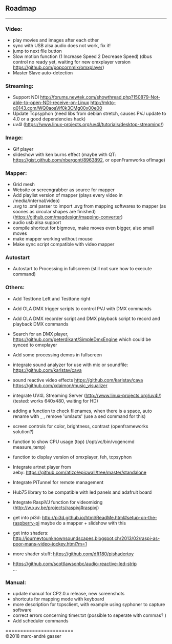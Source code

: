 ## Roadmap
**********

### Video: <br />
- play movies and images after each other <br />
- sync with USB alsa audio does not work, fix it! <br />
- jump to next file button <br />
- Slow motion function (1 Increase Speed 2 Decrease Speed) (dbus control no ready yet, waiting for new omxplayer version https://github.com/popcornmix/omxplayer)<br />
- Master Slave auto-detection<br />

### Streaming: <br />
- Support NDI http://forums.newtek.com/showthread.php?150879-Not-able-to-open-NDI-receive-on-Linux http://mkto-q0143.com/WQ0aoaVif0k3CMg00x00e00 <br />
- Update Tcpsyphon (need libs from debian stretch, causes PVJ update to 4.0 or a good dependencies hack)
- uv4l (https://www.linux-projects.org/uv4l/tutorials/desktop-streaming/)

### Image: <br />
- Gif player <br />
- slideshow with ken burns effect (maybe with QT: https://gist.github.com/nbergont/8963892, or openFramworks ofImage)<br />

### Mapper: <br />
- Grid mesh <br />
- Website or screengrabber as source for mapper  <br />
- Add playlist version of mapper (plays every video in /media/internal/video) <br />
- .svg to .xml parser to import .svg from mapping softwares to mapper (as soones as circular shapes are finished) (https://github.com/magdesign/mapping-converter)
- audio usb alsa support<br />
- compile shortcut for bigmove, make moves even bigger, also small moves<br />
- make mapper working without mouse<br />
- Make sync script compatible with video mapper <br />

### Autostart
- Autostart to Processing in fullscreen (still not sure how to execute command)<br />

### Others:<br />
 
- Add Testtone Left and Testtone right  <br />
- Add OLA DMX trigger scripts to control PVJ with DMX commands<br />
- Add OLA DMX recorder script and DMX playback script to record and playback DMX commands <br />
- Search for an DMX player, https://github.com/peterdikant/SimpleDmxEngine which could be synced to omxplayer <br />
- Add some processing demos in fullscreen <br />
- integrate sound analyzer for use with mic or soundfile: https://github.com/karlstav/cava<br />
- sound reactive video effects https://github.com/karlstav/cava https://github.com/xdaimon/music_visualizer<br />
- integrate UV4L Streaming Server (http://www.linux-projects.org/uv4l/) (tested: works 640x480, waiting for HD)<br />
- adding a function to check filenames, when there is a space, auto rename with _ , remove 'umlauts' (use a sed command for this)<br />
- screen controls for color, brightness, contrast (openframeworks solution?) <br />
- function to show CPU usage (top) (/opt/vc/bin/vcgencmd measure_temp)<br />
- function to display version of omxplayer, feh, tcpsyphon<br />
- Integrate artnet player from aeby: https://github.com/atizo/epicwall/tree/master/standalone<br />

- Integrate PiTunnel for remote management <br />
- Hub75 library to be compatible with led panels and adafruit board <br />
- Integrate RaspiVJ function for videomixing (http://w.xuv.be/projects/raspivj#raspivj) <br />
- get into pi3d: http://pi3d.github.io/html/ReadMe.html#setup-on-the-raspberry-pi maybe do a mapper + slidshow with this<br />
- get into shaders: http://journeytounknownsoundscapes.blogspot.ch/2013/02/raspi-as-poor-mans-video-jockey.html?m=1<br />
- more shader stuff: https://github.com/dff180/pishadertoy<br />
- https://github.com/scottlawsonbc/audio-reactive-led-strip<br />
...

### Manual: <br />

- update manual for CP2.0.x release, new screenshots <br />
- shortcuts for mapping mode with keyboard <br />
- more description for tcpsclient, with example using syphoner to capture software <br />
- correct errors concerning timer.txt (possible to seperate with commas? ) <br />
- Add scheduler commands <br />

=======================<br />
©2018 marc-andré gasser

